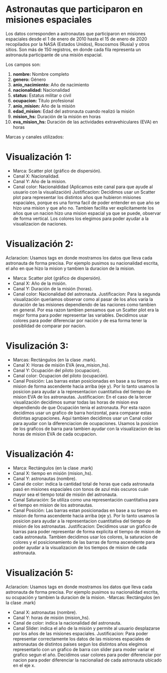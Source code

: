 # Astronautas que participaron en misiones espaciales

Los datos corresponden a astronautas que participaron en misiones espaciales desde el 1 de enero de 2010 hasta el 15 de enero de 2020 recopilados por la NASA (Estados Unidos), Roscosmos (Rusia) y otros sitios. Son más de 150 registros, en donde cada fila representa un astronauta participante de una misión espacial. 

Los campos son:

1. **nombre:** Nombre completo
2. **genero:** Género
3. **anio_nacimiento:** Año de nacimiento
4. **nacionalidad:** Nacionalidad
5. **status:** Estatus militar o civil
6. **ocupacion:** Título profesional
7. **anio_mision:** Año de la misión 
8. **edad_mision:** Edad del astronauta cuando realizó la misión
9. **mision_hs:** Duración de la misión en horas
10. **eva_mision_hs:** Duración de las actividades extravehiculares (EVA) en horas

Marcas y canales utilizados:
# Visualización 1:
- Marca: Scatter plot (gráfico de dispersión).
- Canal X: Nacionalidad.
- Canal Y: Año de la mision.
- Canal color: Nacionaldidad (Aplicamos este canal para que ayude al usuario con la visualización)
    Justificacion: Decidimos usar un Scatter plot para representar los distintos años que hubieron misiones espaciales, porque es una forma facil de poder entender en que año se hizo una mision y que año no.  Tambien facilita ver explicitamente los años que un nacion hizo una mision espacial ya que se puede, 
    observar de forma vertical. Los colores los elegimos para poder ayudar a la visualizacion de naciones.

# Visualización 2:
Aclaracion: Usamos tags en donde mostramos los datos que lleva cada astronauta de forma precisa. Por ejemplo pusimos su nacionalidad escrita, el año en que hizo la mision y tambien la duracion de la mision. 
- Marca: Scatter plot (gráfico de dispersión).
- Canal X: Año de la misión.
- Canal Y: Duración de la misión (horas).
- Canal color: Nacionalidad del astronauta.
    Justificacion: Para la segunda visualización queriamos observar como al pasar de los años varia la duración de las misiones dependiendo de las naciones como tambien en general. Por esa razon tambien pensamos que un Scatter plot era la mejor forma para poder representar las variables. Decidimos usar colores para poder diferenciar por nación y de esa forma tener la posiblidad de comparar por nacion.

# Visulización 3:
- Marcas: Rectángulos (en la clase .mark).
- Canal X: Horas de misión EVA (eva_mision_hs).
- Canal Y: Ocupación del piloto (ocupacion).
- Canal color: Ocupacion del piloto (ocupación).
- Canal Posición: Las barras estan posicionadas en base a su tiempo en mision de forma ascendente hacia arriba (eje y). Por lo tanto usamos la posicion para ayudar a la representacion cuantitativa del tiempo de mision EVA de los astronautas.
    Justificacion: En el caso de la tercer visualización decidimos sumar todas las horas de mision eva dependiendo de que Ocupación tenia el astronauta. Por esta razon decidimos usar un grafico de barra horizontal, para comparar estas distintas agrupaciones. Aqui tambien decidimos usar un Canal color para ayudar con la diferenciacion de ocupaciones. Usamos la posicion de los graficos de barra para tambien ayudar con la visualizacion de las horas de mision EVA de cada ocupacion.

# Visualización 4:
- Marca: Rectángulos (en la clase .mark)
- Canal X: tiempo en misión (mision_hs).
- Canal Y: astronautas (nombre).
- Canal de color: indica la cantidad total de horas que cada astronauta pasó en misiones espaciales con tonos de azul más oscuros cuán mayor sea el tiempo total de misión del astronauta.
- Canal Saturación: Se utiliza como una representación cuantitativa para el tiempo en mision de los astronautas.
- Canal Posición: Las barras estan posicionadas en base a su tiempo en mision de forma ascendente  hacia arriba (eje y). Por lo tanto usamos la posicion para ayudar a la representacion cuantitativa del tiempo de mision de los astronautas.
    Justificacion: Decidimos usar un grafico de barras para poder representar de forma explicita el tiempo de mision de cada astronauta. Tambien decidimos usar los colores, la saturacion de colores y el posicionamiento de las barras de forma ascendente para poder ayudar a la visualizacion de los tiempos de mision de cada astronauta. 


# Visualización 5:
Aclaracion: Usamos tags en donde mostramos los datos que lleva cada astronauta de forma precisa. Por ejemplo pusimos su nacionalidad escrita, su ocupación y tambien la duracion de la mision.
-Marcas: Rectángulos (en la clase .mark)
- Canal X: astronautas (nombre).
- Canal Y: horas de misión (mision_hs).
- Canal de color: indica la nacionalidad del astronauta.
- Canal Slider: indica el año de la misión y permite al usuario desplazarse por los años de las misiones espaciales.
    Justificacion: Para poder representar correctamente los datos de las misiones espaciales de astronautas de distintos paises segun los distintos años elegimos representarlo con un grafico de barra con slider para moder variar el grafico segun el año. Decidimos usar colores para poder diferenciar por nacion para poder diferenciar la nacionaliad de cada astronauta ubicado en el eje x. 
